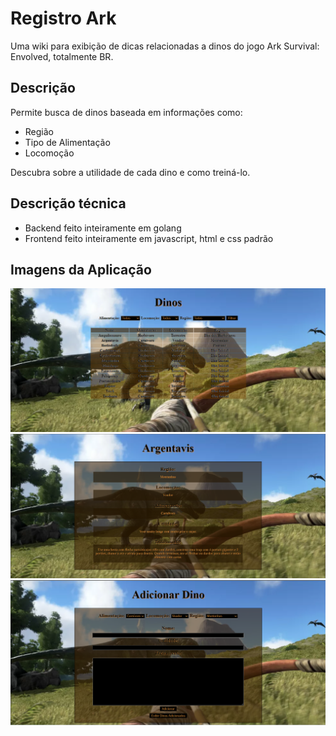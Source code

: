 # Registro Ark
Uma wiki para exibição de dicas relacionadas a dinos
do jogo Ark Survival: Envolved, totalmente BR.

## Descrição
Permite busca de dinos baseada em informações como:
- Região
- Tipo de Alimentação
- Locomoção

Descubra sobre a utilidade de cada dino e como treiná-lo.

## Descrição técnica
- Backend feito inteiramente em golang
- Frontend feito inteiramente em javascript, html e css padrão

## Imagens da Aplicação

<img src="/screenshots/Capturar.PNG">
<img src="/screenshots/Capturar2.PNG">
<img src="/screenshots/Capturar3.PNG">